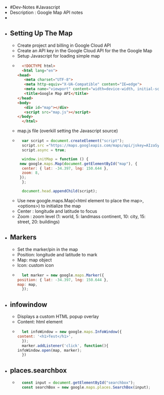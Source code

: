 - #Dev-Notes #Javascript
- Description : Google Map API notes
-
- ## Setting Up The Map
	- Create project and billing in Google Cloud API
	- Create an API key in the Google Cloud API for the the Google Map
	- Setup Javascript for loading simple map
	- ```html
	  	<!DOCTYPE html>
	  	<html lang="en">
	  <head>
	  	 <meta charset="UTF-8">
	  	 <meta http-equiv="X-UA-Compatible" content="IE=edge">
	  	 <meta name="viewport" content="width=device-width, initial-scale=1.0">
	  	 <title>Google Map API</title>
	  </head>
	  <body>
	  	 <div id="map"></div>
	  	 <script src="map.js"></script>
	  </body>
	  	</html>
	  ```
	- map.js file (overkill setting the Javascript source)
	- ``` js
	  	var script = document.createElement("script");
	  	script.src ="https://maps.googleapis.com/maps/api/jskey=AIzaSyCRZLcvuJjXfC1FDN54vJhRm30asFrpBvk&callback=initMap";
	  	script.async = true;
	  
	  	window.initMap = function () {
	   new google.maps.Map(document.getElementById("map"), {
	  	center: { lat: -34.397, lng: 150.644 },
	  	zoom: 8,
	   });
	  	};
	  
	  	document.head.appendChild(script);
	  ```
	- Use new google.maps.Map(\<html element to place the map\>, \<options\>) to initialize the map
	- Center : longitude and latitude to focus
	- Zoom : zoom level (1: world, 5: landmass continent, 10: city, 15: street, 20: buildings)
- ## Markers
	- Set the marker/pin in the map
	- Position: longitude and latitude to mark
	- Map: map object
	- Icon: custom icon
	- ``` js
	  	let marker = new google.maps.Marker({
	  position: { lat: -34.397, lng: 150.644 },
	  map: map,
	  	});
	  ```
- ## infowindow
	- Displays a custom HTML popup overlay
	- Content: html element
	- ``` js
	  	let infoWindow = new google.maps.InfoWindow({
	  content: '<h1>Test</h1>',
	  	});
	  	marker.addListener('click', function(){
	  infoWindow.open(map, marker);
	  	})
	  ```
- ## places.searchbox
	- ``` js
	  	const input = document.getElementById("searchbox");
	  	const searchBox = new google.maps.places.SearchBox(input);
	  ```